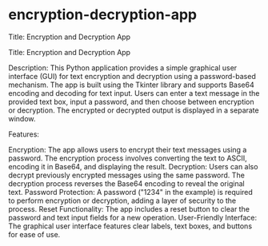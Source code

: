 # encryption-decryption-app

Title: Encryption and Decryption App


Title: Encryption and Decryption App

Description:
This Python application provides a simple graphical user interface (GUI) for text encryption and decryption using a password-based mechanism. The app is built using the Tkinter library and supports Base64 encoding and decoding for text input. Users can enter a text message in the provided text box, input a password, and then choose between encryption or decryption. The encrypted or decrypted output is displayed in a separate window.

Features:

Encryption: The app allows users to encrypt their text messages using a password. The encryption process involves converting the text to ASCII, encoding it in Base64, and displaying the result.
Decryption: Users can also decrypt previously encrypted messages using the same password. The decryption process reverses the Base64 encoding to reveal the original text.
Password Protection: A password ("1234" in the example) is required to perform encryption or decryption, adding a layer of security to the process.
Reset Functionality: The app includes a reset button to clear the password and text input fields for a new operation.
User-Friendly Interface: The graphical user interface features clear labels, text boxes, and buttons for ease of use.
